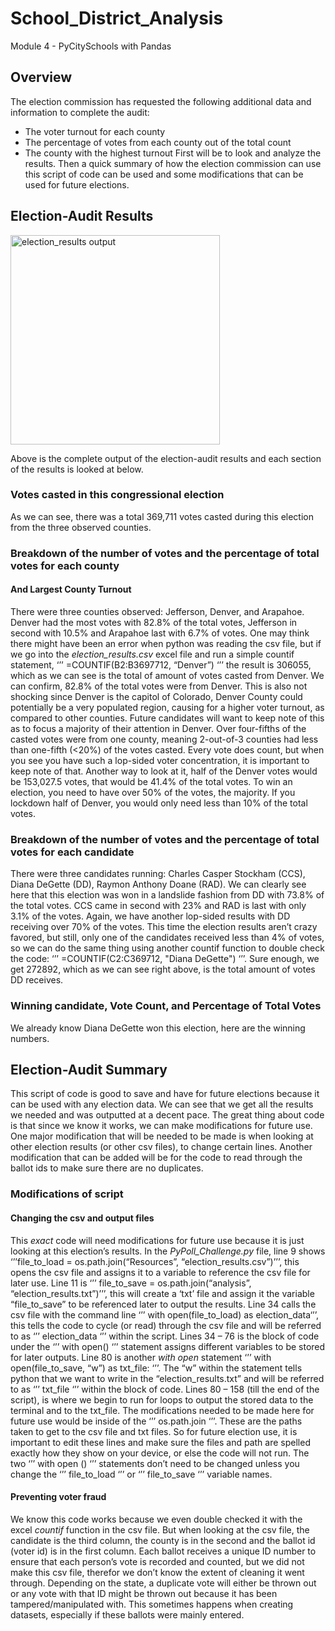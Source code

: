 # School_District_Analysis
Module 4 - PyCitySchools with Pandas
## Overview
The election commission has requested the following additional data and information to complete the audit:
-	The voter turnout for each county 
-	The percentage of votes from each county out of the total count
-	The county with the highest turnout
First will be to look and analyze the results. Then a quick summary of how the election commission can use this script of code can be used and some modifications that can be used for future elections.  

## Election-Audit Results
<img width="335" alt="election_results output" src="https://user-images.githubusercontent.com/79118630/111083102-21d4c680-84e2-11eb-9806-598a2d724150.png">

Above is the complete output of the election-audit results and each section of the results is looked at below.
### Votes casted in this congressional election
As we can see, there was a total 369,711 votes casted during this election from the three observed counties. 
### Breakdown of the number of votes and the percentage of total votes for each county
#### And Largest County Turnout
 
There were three counties observed: Jefferson, Denver, and Arapahoe. Denver had the most votes with 82.8% of the total votes, Jefferson in second with 10.5% and Arapahoe last with 6.7% of votes. One may think there might have been an error when python was reading the csv file, but if we go into the *election_results.csv* excel file and run a simple countif statement, ‘’’ =COUNTIF(B2:B3697712, “Denver”) ‘’’ the result is 306055, which as we can see is the total of amount of votes casted from Denver. We can confirm, 82.8% of the total votes were from Denver. This is also not shocking since Denver is the capitol of Colorado, Denver County could potentially be a very populated region, causing for a higher voter turnout, as compared to other counties.
Future candidates will want to keep note of this as to focus a majority of their attention in Denver. Over four-fifths of the casted votes were from one county, meaning 2-out-of-3 counties had less than one-fifth (<20%) of the votes casted. Every vote does count, but when you see you have such a lop-sided voter concentration, it is important to keep note of that. 
Another way to look at it, half of the Denver votes would be 153,027.5 votes, that would be 41.4% of the total votes. To win an election, you need to have over 50% of the votes, the majority. If you lockdown half of Denver, you would only need less than 10% of the total votes.
### Breakdown of the number of votes and the percentage of total votes for each candidate
 
There were three candidates running: Charles Casper Stockham (CCS), Diana DeGette (DD), Raymon Anthony Doane (RAD).  We can clearly see here that this election was won in a landslide fashion from DD with 73.8% of the total votes. CCS came in second with 23% and RAD is last with only 3.1% of the votes. 
Again, we have another lop-sided results with DD receiving over 70% of the votes. This time the election results aren’t crazy favored, but still, only one of the candidates received less than 4% of votes, so we can do the same thing using another countif function to double check the code: ‘’’ =COUNTIF(C2:C369712, "Diana DeGette") ‘’’. Sure enough, we get 272892, which as we can see right above, is the total amount of votes DD receives. 
### Winning candidate, Vote Count, and Percentage of Total Votes
We already know Diana DeGette won this election, here are the winning numbers.

## Election-Audit Summary
This script of code is good to save and have for future elections because it can be used with any election data. We can see that we get all the results we needed and was outputted at a decent pace. The great thing about code is that since we know it works, we can make modifications for future use. One major modification that will be needed to be made is when looking at other election results (or other csv files), to change certain lines. Another modification that can be added will be for the code to read through the ballot ids to make sure there are no duplicates. 
### Modifications of script 
#### Changing the csv and output files 
This _exact_ code will need modifications for future use because it is just looking at this election’s results. In the *PyPoll_Challenge.py* file, line 9 shows ‘’’file_to_load = os.path.join(“Resources”, “election_results.csv”)’’’, this opens the csv file and assigns it to a variable to reference the csv file for later use. Line 11 is ‘’’ file_to_save = os.path.join(“analysis”, “election_results.txt”)’’’, this will create a ‘txt’ file and assign it the variable “file_to_save” to be referenced later to output the results. Line 34 calls the csv file with the command line ‘’’ with open(file_to_load) as election_data‘’’, this tells the code to cycle (or read) through the csv file and will be referred to as ‘’’ election_data ‘’’ within the script. Lines 34 – 76 is the block of code under the ‘’’ with open() ‘’’ statement assigns different variables to be stored for later outputs. Line 80 is another *with open* statement ‘’’ with open(file_to_save, “w”) as txt_file: ‘’’. The “w” within the statement tells python that we want to write in the “election_results.txt” and will be referred to as ‘’’ txt_file ‘’’ within the block of code. Lines 80 – 158 (till the end of the script), is where we begin to run for loops to output the stored data to the terminal and to the txt_file.
The modifications needed to be made here for future use would be inside of the ‘’’ os.path.join ‘’’. These are the paths taken to get to the csv file and txt files. So for future election use, it is important to edit these lines and make sure the files and path are spelled exactly how they show on your device, or else the code will not run. The two ‘’’ with open () ‘’’ statements don’t need to be changed unless you change the ‘’’ file_to_load ‘’’ or ‘’’ file_to_save ‘’’ variable names. 
#### Preventing voter fraud
We know this code works because we even double checked it with the excel *countif* function in the csv file. But when looking at the csv file, the candidate is the third column, the county is in the second and the ballot id (voter id) is in the first column. Each ballot receives a unique ID number to ensure that each person’s vote is recorded and counted, but we did not make this csv file, therefor we don’t know the extent of cleaning it went through. 
Depending on the state, a duplicate vote will either be thrown out or any vote with that ID might be thrown out because it has been tampered/manipulated with. This sometimes happens when creating datasets, especially if these ballots were mainly entered. 


